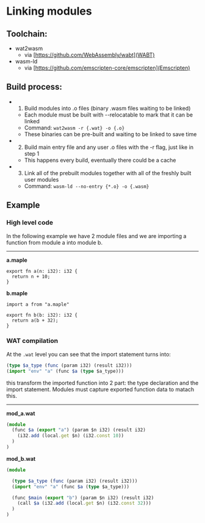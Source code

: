 # Linking modules

## Toolchain:

- wat2wasm
  - via [https://github.com/WebAssembly/wabt](WABT)
- wasm-ld
  - via [https://github.com/emscripten-core/emscripten](Emscripten)

## Build process:

- 1. Build modules into .o files (binary .wasm files waiting to be linked)
  - Each module must be built with --relocatable to mark that it can be linked
  - Command: `wat2wasm -r {.wat} -o {.o}`
  - These binaries can be pre-built and waiting to be linked to save time
- 2. Build main entry file and any user .o files with the -r flag, just like in step 1
  - This happens every build, eventually there could be a cache
- 3. Link all of the prebuilt modules together with all of the freshly built user modules
  - Command: `wasm-ld --no-entry {*.o} -o {.wasm}`

## Example

### High level code

In the following example we have 2 module files and we are importing a function from module a into module b.

---

**a.maple**

```
export fn a(n: i32): i32 {
  return n + 10;
}
```

**b.maple**

```
import a from "a.maple"

export fn b(b: i32): i32 {
  return a(b + 32);
}
```

### WAT compilation

At the `.wat` level you can see that the import statement turns into:

```ts
(type $a_type (func (param i32) (result i32)))
(import "env" "a" (func $a (type $a_type)))
```

this transform the imported function into 2 part: the type declaration and the import statement. Modules must capture exported function data to matach this.

---

**mod_a.wat**

```ts
(module
  (func $a (export "a") (param $n i32) (result i32)
    (i32.add (local.get $n) (i32.const 10))
  )
)
```

**mod_b.wat**

```ts
(module

  (type $a_type (func (param i32) (result i32)))
  (import "env" "a" (func $a (type $a_type)))

  (func $main (export "b") (param $n i32) (result i32)
    (call $a (i32.add (local.get $n) (i32.const 32)))
  )
)
```
